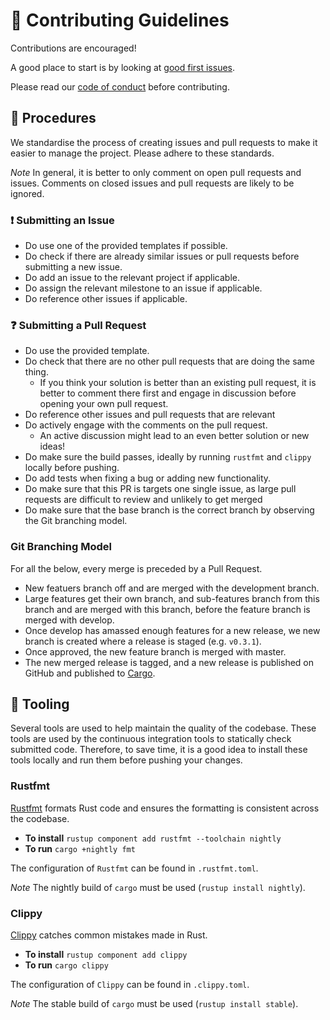 # 👥 Contributing Guidelines

Contributions are encouraged!

A good place to start is by looking at [good first issues](https://github.com/JSAbrahams/mamba/labels/good%20first%20issue).

Please read our [code of conduct](/CODE_OF_CONDUCT.md) before contributing.

## 📝 Procedures

We standardise the process of creating issues and pull requests to make it easier to manage the project.
Please adhere to these standards.

*Note* In general, it is better to only comment on open pull requests and issues.
Comments on closed issues and pull requests are likely to be ignored.

### ❗ Submitting an Issue

-   Do use one of the provided templates if possible.
-   Do check if there are already similar issues or pull requests before submitting a new issue.
-   Do add an issue to the relevant project if applicable.
-   Do assign the relevant milestone to an issue if applicable.
-   Do reference other issues if applicable.

### ❓ Submitting a Pull Request

-   Do use the provided template.
-   Do check that there are no other pull requests that are doing the same thing. 
    -   If you think your solution is better than an existing pull request, it is better to comment there first and engage in discussion before opening your own pull request.
-   Do reference other issues and pull requests that are relevant
-   Do actively engage with the comments on the pull request. 
    -   An active discussion might lead to an even better solution or new ideas!
-   Do make sure the build passes, ideally by running `rustfmt` and `clippy` locally before pushing.
-   Do add tests when fixing a bug or adding new functionality.
-   Do make sure that this PR is targets one single issue, as large pull requests are difficult to review and unlikely to get merged
-   Do make sure that the base branch is the correct branch by observing the Git branching model.

### Git Branching Model

For all the below, every merge is preceded by a Pull Request.

-   New featuers branch off and are merged with the development branch.
-   Large features get their own branch, and sub-features branch from this branch and are merged with this branch, before the feature branch is merged with develop.
-   Once develop has amassed enough features for a new release, we new branch is created where a release is staged (e.g. `v0.3.1`).
-   Once approved, the new feature branch is merged with master.
-   The new merged release is tagged, and a new release is published on GitHub and published to [Cargo](https://crates.io/crates/mamba).

## 🔨 Tooling

Several tools are used to help maintain the quality of the codebase.
These tools are used by the continuous integration tools to statically check submitted code.
Therefore, to save time, it is a good idea to install these tools locally and run them before pushing your changes.

### Rustfmt

[Rustfmt](https://github.com/rust-lang/rustfmt) formats Rust code and ensures the formatting is consistent across the codebase.

-   **To install** `rustup component add rustfmt --toolchain nightly`
-   **To run** `cargo +nightly fmt`

The configuration of `Rustfmt` can be found in `.rustfmt.toml`.

*Note* The nightly build of `cargo` must be used (`rustup install nightly`).

### Clippy

[Clippy](https://github.com/rust-lang/rust-clippy) catches common mistakes made in Rust.

-   **To install** `rustup component add clippy`
-   **To run** `cargo clippy`

The configuration of `Clippy` can be found in `.clippy.toml`.

*Note* The stable build of `cargo` must be used (`rustup install stable`).
